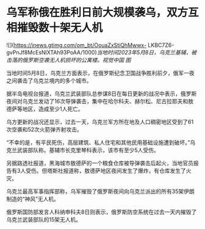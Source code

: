 # 乌军称俄在胜利日前大规模袭乌，双方互相摧毁数十架无人机

![](https://inews.gtimg.com/om_bt/OouaZxStiQhMwwx-
LKBC7Z6-gvPnJf8McEsNlXTAh93PoAA/1000)_当地时间2023年5月8日，乌克兰基辅，被击落的俄罗斯空袭无人机损坏的公寓楼。视觉中国
图_

当地时间5月8日，乌克兰方面表示，在俄罗斯纪念卫国战争胜利前夕，俄军一夜之间袭击了乌克兰境内的多个城市。

据半岛电视台报道，乌克兰武装部队总参谋8日在每日更新的战况中表示，俄罗斯夜间对乌克兰发动了16次导弹袭击，集中在哈尔科夫、赫尔松、尼古拉耶夫和敖德萨等地区，造成至少1人死亡。

乌方更新的战况还显示，过去一天，乌克兰军方所在地及人口稠密地区受到了61次空袭和52次火箭弹齐射攻击。

“不幸的是，有平民死伤，高层建筑、私人住宅和其他民用基础设施遭到破坏。”乌克兰武装部队称。基辅市长克里琴科表示，该市有至少5人受伤。

另据路透社报道，黑海城市敖德萨的一个粮食仓库被导弹袭击后起火，当地官员报告有3人受伤。但塔斯社报道称，敖德萨地区夜间发生了爆炸，有仓库发生了火灾。

乌克兰最高军事指挥部称，乌军摧毁了俄罗斯夜间向乌克兰派出的所有35架伊朗制造的“神风”无人机。

俄罗斯国防部发言人科纳申科夫8日则表示，俄罗斯防空系统在过去一天内摧毁了乌克兰武装部队的15架无人机。

